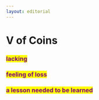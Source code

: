 ```yaml
---
layout: editorial
---
```


# V of Coins

###

### <mark style="color:purple;">lacking</mark>

### <mark style="color:purple;">feeling of loss</mark>

### <mark style="color:purple;">a lesson needed to be learned</mark>

<mark style="color:purple;"></mark>
